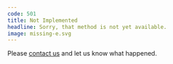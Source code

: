 ```yaml
---
code: 501
title: Not Implemented
headline: Sorry, that method is not yet available.
image: missing-e.svg
---
```

Please [contact us](https://www.ted.com/contact)
and let us know what happened.
